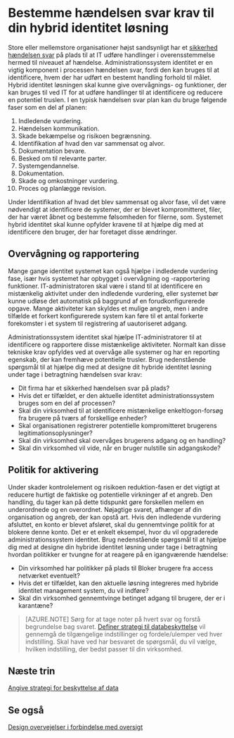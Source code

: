 
<properties
    pageTitle="Azure Active Directory hybrid identitet Designovervejelser - fastlægge krav til hændelsen rResponse | Microsoft Azure krav "
    description="Finde ud af, overvågning og rapportering funktioner for hybride identitet-løsning, der kan bruges til ved IT for at udføre handlinger til at identificere og reducere en potentielle trusler"
    documentationCenter=""
    services="active-directory"
    authors="billmath"
    manager="femila"
    editor=""/>

<tags
    ms.service="active-directory"
    ms.devlang="na"
    ms.topic="article"
    ms.tgt_pltfrm="na"
    ms.workload="identity" 
    ms.date="08/08/2016"
    ms.author="billmath"/>

# <a name="determine-incident-response-requirements-for-your-hybrid-identity-solution"></a>Bestemme hændelsen svar krav til din hybrid identitet løsning

Store eller mellemstore organisationer højst sandsynligt har et [sikkerhed hændelsen svar](https://technet.microsoft.com/library/cc700825.aspx) på plads til at IT udføre handlinger i overensstemmelse hermed til niveauet af hændelse. Administrationssystem identitet er en vigtig komponent i processen hændelsen svar, fordi den kan bruges til at identificere, hvem der har udført en bestemt handling forhold til målet. Hybrid identitet løsningen skal kunne give overvågnings- og funktioner, der kan bruges til ved IT for at udføre handlinger til at identificere og reducere en potentiel truslen. I en typisk hændelsen svar plan kan du bruge følgende faser som en del af planen:

1.  Indledende vurdering.
2.  Hændelsen kommunikation.
3.  Skade bekæmpelse og risikoen begrænsning.
4.  Identifikation af hvad den var sammensat og alvor.
5.  Dokumentation bevare.
6.  Besked om til relevante parter.
7.  Systemgendannelse.
8.  Dokumentation.
9.  Skade og omkostninger vurdering.
10. Proces og planlægge revision.

Under Identifikation af hvad det blev sammensat og alvor fase, vil det være nødvendigt at identificere de systemer, der er blevet kompromitteret, filer, der har været åbnet og bestemme følsomheden for filerne, som. Systemet hybrid identitet skal kunne opfylder kravene til at hjælpe dig med at identificere den bruger, der har foretaget disse ændringer. 

## <a name="monitoring-and-reporting"></a>Overvågning og rapportering
Mange gange identitet systemet kan også hjælpe i indledende vurdering fase, især hvis systemet har opbygget i overvågning og -rapportering funktioner. IT-administratoren skal være i stand til at identificere en mistænkelig aktivitet under den indledende vurdering, eller systemet bør kunne udløse det automatisk på baggrund af en forudkonfigurerede opgave. Mange aktiviteter kan skyldes et mulige angreb, men i andre tilfælde et forkert konfigurerede system kan føre til et antal forkerte forekomster i et system til registrering af uautoriseret adgang. 

Administrationssystem identitet skal hjælpe IT-administratorer til at identificere og rapportere disse mistænkelige aktiviteter. Normalt kan disse tekniske krav opfyldes ved at overvåge alle systemer og har en reporting egenskab, der kan fremhæve potentielle trusler. Brug nedenstående spørgsmål til at hjælpe dig med at designe dit hybride identitet løsning under tage i betragtning hændelsen svar krav:

- Dit firma har et sikkerhed hændelsen svar på plads?
 - Hvis det er tilfældet, er den aktuelle identitet administrationssystem bruges som en del af processen?
- Skal din virksomhed til at identificere mistænkelige enkeltlogon-forsøg fra brugere på tværs af forskellige enheder?
- Skal organisationen registrerer potentielle kompromitteret brugerens legitimationsoplysninger?
- Skal din virksomhed skal overvåges brugerens adgang og en handling?
- Skal din virksomhed vil vide, når en bruger nulstille sin adgangskode?

## <a name="policy-enforcement"></a>Politik for aktivering

Under skader kontrolelement og risikoen reduktion-fasen er det vigtigt at reducere hurtigt de faktiske og potentielle virkninger af et angreb. Den handling, du tager kan på dette tidspunkt gøre forskellen mellem en underordnede og en overordnet. Nøjagtige svaret, afhænger af din organisation og angreb, der kan opstå art. Hvis den indledende vurdering afsluttet, en konto er blevet afsløret, skal du gennemtvinge politik for at blokere denne konto. Det er et enkelt eksempel, hvor du vil opgraderede administrationssystem identitet. Brug nedenstående spørgsmål til at hjælpe dig med at designe din hybride identitet løsning under tage i betragtning hvordan politikker er tvungne for at reagere på en igangværende hændelse:

- Din virksomhed har politikker på plads til Bloker brugere fra access netværket eventuelt?
 - Hvis det er tilfældet, kan den aktuelle løsning integreres med hybride identitet management system, du vil indføre?
- Skal din virksomhed gennemtvinge betinget adgang til brugere, der er i karantæne? 
 
>[AZURE.NOTE]
Sørg for at tage noter på hvert svar og forstå begrundelse bag svaret. [Definer strategi til databeskyttelse](active-directory-hybrid-identity-design-considerations-data-protection-strategy.md) vil gennemgå de tilgængelige indstillinger og fordele/ulemper ved hver indstilling.  Skal have ved har besvaret de spørgsmål, du vil vælge, hvilken indstilling, der bedst passer til din virksomhed.

## <a name="next-steps"></a>Næste trin
[Angive strategi for beskyttelse af data](active-directory-hybrid-identity-design-considerations-data-protection-strategy.md)

## <a name="see-also"></a>Se også
[Design overvejelser i forbindelse med oversigt](active-directory-hybrid-identity-design-considerations-overview.md)

